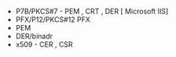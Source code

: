 - P7B/PKCS#7 -     PEM , CRT , DER [ Microsoft IIS]
- PFX/P12/PKCS#12  PFX
- PEM
- DER/binadr
- x509 -           CER , CSR



```
